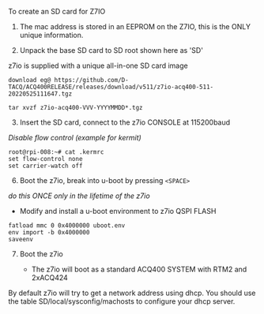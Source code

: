 To create an SD card for Z7IO



1. The mac address is stored in an EEPROM on the Z7IO, this is the ONLY unique information.

2. Unpack the base SD card to SD root shown here as 'SD'

z7io is supplied with a unique all-in-one SD card image

```
download eg@ https://github.com/D-TACQ/ACQ400RELEASE/releases/download/v511/z7io-acq400-511-20220525111647.tgz

tar xvzf z7io-acq400-VVV-YYYYMMDD*.tgz
```


3. Insert the SD card, connect to the z7io CONSOLE at 115200baud

*Disable flow control (example for kermit)*
```
root@rpi-008:~# cat .kermrc
set flow-control none
set carrier-watch off
```

6. Boot the z7io, break into u-boot by pressing `<SPACE>`

*do this ONCE only in the lifetime of the z7io*

   - Modify and install a u-boot environment to z7io QSPI FLASH

```
fatload mmc 0 0x4000000 uboot.env
env import -b 0x4000000
saveenv
```

7. Boot the z7io

   - The z7io will boot as a standard ACQ400 SYSTEM with RTM2 and 2xACQ424

By default z7io will try to get a network address using dhcp.
You should use the table SD/local/sysconfig/machosts to configure your dhcp server.



